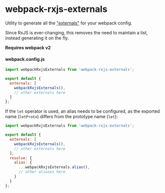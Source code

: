 # webpack-rxjs-externals

Utility to generate all the ["externals"](https://webpack.js.org/configuration/externals/#externals) for your webpack config.

Since RxJS is ever-changing, this removes the need to maintain a list, instead generating it on the fly.

**Requires webpack v2**

#### webpack.config.js

```js
import webpackRxjsExternals from 'webpack-rxjs-externals';

export default {
  externals: [
    webpackRxjsExternals(),
    // other externals here
  ]
};
```

If the `let` operator is used, an alias needs to be configured, as the exported name (`letProto`) differs from the prototype name (`let`):

```js
import webpackRxjsExternals from 'webpack-rxjs-externals';

export default {
  externals: [
    webpackRxjsExternals(),
    // other externals here
  ],
  resolve: {
    alias: {
      ...webpackRxjsExternals.alias(),
      // other aliases here
    }
  }
};
```
